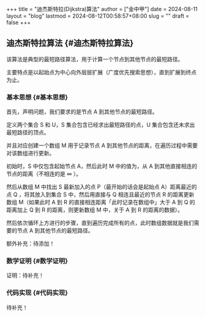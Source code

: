 +++
title = "迪杰斯特拉(Dijkstra)算法"
author = ["金中甲"]
date = 2024-08-11
layout = "blog"
lastmod = 2024-08-12T00:58:57+08:00
slug = ""
draft = false
+++

## 迪杰斯特拉算法 {#迪杰斯特拉算法}

该算法是典型的最短路径算法，用于计算一个节点到其他节点的最短路径。

主要特点是以起始点为中心向外层层扩展（广度优先搜索思想），直到扩展到终点为止。

<!--more-->


### 基本思想 {#基本思想}

首先，声明问题，我们要求的是节点 A 到其他节点的最短路径。

定义两个集合 S 和 U，S 集合包含已经求出最短路径的点，U 集合包含还未求出最短路径的顶点。

并且对应创建一个数组 M 用于记录节点 A 到其他节点的距离，在遍历过程中需要对该数组进行更新。

初始时，S 中仅包含起始节点 A，然后此时 M 中的值为，从 A 到其他直接相连的节点的距离（不相连的是 ∞ ）。

然后从数组 M 中找出 S 最新加入的点 P（最开始的话会是起始点 A）距离最近的点 Q ，将其放入到集合 S 中，然后用直接与 Q 相连且最近的节点 R 的距离更新数组 M（如果此时 A 到 R 的直接相连距离「此时记录在数组中」大于 A 到 Q 的距离加上 Q 到 R 的距离，则更新数组 M 中，关于 A 到 R 的距离的数据）。

然后依次循环上方进行的步骤，直到遍历完成所有的点，此时数组数据就是我们需要的节点 A 到其他节点的最短路径。

额外补充：待添加！


### 数学证明 {#数学证明}

证明：待补充！


### 代码实现 {#代码实现}

待补充！
